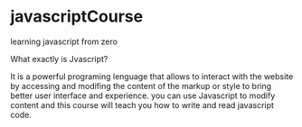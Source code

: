 # javascriptCourse
 learning javascript from zero

What exactly is Jvascript?

It is a powerful programing lenguage that allows to interact with the website by accessing and modifing the content of the markup or style to bring better user interface and experience. you can use Javascript to modify content and this course will teach you how to write and read javascript code.
